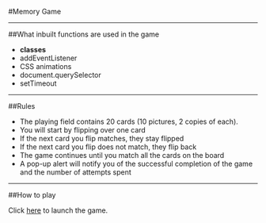 #Memory Game
___

##What inbuilt functions are used in the game

+ **classes**
+ addEventListener
+ CSS animations
+ document.querySelector
+ setTimeout


___

##Rules

+ The playing field contains 20 cards (10 pictures, 2 copies of each).
+ You will start by flipping over one card
+ If the next card you flip matches, they stay flipped
+ If the next card you flip does not match, they flip back
+ The game continues until you match all the cards on the board
+ A pop-up alert will notify you of the successful completion of the game and the number of attempts spent

___

##How to play

Click [here](https://bilitskiy.github.io/Memory_Game/) to launch the game.
